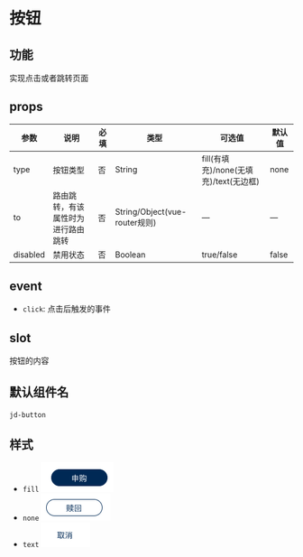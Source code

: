 # 按钮

## 功能

实现点击或者跳转页面

## props

| 参数 | 说明 | 必填 | 类型 | 可选值 | 默认值 |
| --- | --- | --- | --- | --- | --- |
| type | 按钮类型 | 否 | String | fill(有填充)/none(无填充)/text(无边框) | none |
| to | 路由跳转，有该属性时为进行路由跳转 | 否 | String/Object(vue-router规则) | — | — |
| disabled | 禁用状态 | 否 | Boolean | true/false | false |

## event

- `click`: 点击后触发的事件

## slot

按钮的内容

## 默认组件名

`jd-button`

## 样式

- `fill`
![button-fill](./img/button-fill.png)
- `none`
![button-none](./img/button-none.png)
- `text`
![button-text](./img/button-text.png)
